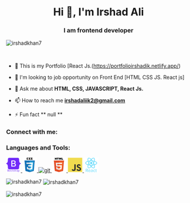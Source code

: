 <h1 align="center">Hi 👋, I'm Irshad Ali</h1>
<h3 align="center">I am frontend developer </h3>

<p align="left"> <img src="https://komarev.com/ghpvc/?username=irshadkhan7&label=Profile%20views&color=0e75b6&style=flat" alt="irshadkhan7" /> </p>

<p align="left"> <a href="https://twitter.com/" target="blank"><img src="https://img.shields.io/twitter/follow/?logo=twitter&style=for-the-badge" alt="" /></a> </p>

- 🔭 This is my Portfolio  [React Js.(https://portfolioirshadik.netlify.app/)

- 👯 I'm looking to job opportunity on Front End [HTML CSS JS. React js]

- 💬 Ask me about **HTML, CSS, JAVASCRIPT, React Js.**

- 📫 How to reach me **irshadaliik2@gmail.com**

- ⚡ Fun fact ** null **

<h3 align="left">Connect with me:</h3>
<p align="left">
</p>

<h3 align="left">Languages and Tools:</h3>
<p align="left"> <a href="https://getbootstrap.com" target="_blank" rel="noreferrer"> <img src="https://raw.githubusercontent.com/devicons/devicon/master/icons/bootstrap/bootstrap-plain-wordmark.svg" alt="bootstrap" width="40" height="40"/> </a> <a href="https://www.w3schools.com/css/" target="_blank" rel="noreferrer"> <img src="https://raw.githubusercontent.com/devicons/devicon/master/icons/css3/css3-original-wordmark.svg" alt="css3" width="40" height="40"/> </a> <a href="https://git-scm.com/" target="_blank" rel="noreferrer"> <img src="https://www.vectorlogo.zone/logos/git-scm/git-scm-icon.svg" alt="git" width="40" height="40"/> </a> <a href="https://www.w3.org/html/" target="_blank" rel="noreferrer"> <img src="https://raw.githubusercontent.com/devicons/devicon/master/icons/html5/html5-original-wordmark.svg" alt="html5" width="40" height="40"/> </a> <a href="https://developer.mozilla.org/en-US/docs/Web/JavaScript" target="_blank" rel="noreferrer"> <img src="https://raw.githubusercontent.com/devicons/devicon/master/icons/javascript/javascript-original.svg" alt="javascript" width="40" height="40"/> </a> <a href="https://reactjs.org/" target="_blank" rel="noreferrer"> <img src="https://raw.githubusercontent.com/devicons/devicon/master/icons/react/react-original-wordmark.svg" alt="react" width="40" height="40"/> </a> </p>

<p><img align="left" src="https://github-readme-stats.vercel.app/api/top-langs?username=irshadkhan7&show_icons=true&locale=en&layout=compact" alt="irshadkhan7" /></p>

<p>&nbsp;<img align="center" src="https://github-readme-stats.vercel.app/api?username=irshadkhan7&show_icons=true&locale=en" alt="irshadkhan7" /></p>

<p><img align="center" src="https://github-readme-streak-stats.herokuapp.com/?user=irshadkhan7&" alt="irshadkhan7" /></p>
